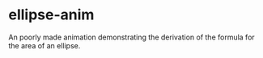 # ellipse-anim

An poorly made animation demonstrating the derivation of the formula for the area of an ellipse.
